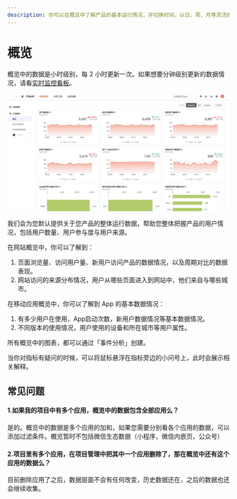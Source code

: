 ```yaml
---
description: 你可以在概览中了解产品的基本运行情况，并切换时间，以日、周、月等灵活的时间区间来查看和对比。
---
```


# 概览

概览中的数据是小时级别，每 2 小时更新一次。如果想要分钟级别更新的数据情况，请看[实时监控看板](https://growingio.gitbook.io/docs/product-manual/charts/preset/realtime)。  


![](../../../.gitbook/assets/image%20%2813%29.png)

我们会为您默认提供关于您产品的整体运行数据，帮助您整体把握产品的用户情况，包括用户数量、用户参与度与用户来源。

在网站概览中，你可以了解到：

1. 页面浏览量、访问用户量、新用户访问产品的数据情况，以及周期对比的数据表现。
2. 网站访问的来源分布情况，用户从哪些页面进入到网站中，他们来自与哪些城市。

在移动应用概览中，你可以了解到 App 的基本数据情况：

1. 有多少用户在使用，App启动次数，新用户数据情况等基本数据情况。
2. 不同版本的使用情况，用户使用的设备和所在城市等用户属性。

所有概览中的图表，都可以通过「事件分析」创建。

当你对指标有疑问的时候，可以将鼠标悬浮在指标旁边的小问号上，此时会展示相关解释。

## 常见问题

#### 1.如果我的项目中有多个应用，概览中的数据包含全部应用么？ <a id="1&#x5982;&#x679C;&#x6211;&#x7684;&#x9879;&#x76EE;&#x4E2D;&#x6709;&#x591A;&#x4E2A;&#x5E94;&#x7528;&#xFF0C;&#x6982;&#x89C8;&#x4E2D;&#x7684;&#x6570;&#x636E;&#x5305;&#x542B;&#x5168;&#x90E8;&#x5E94;&#x7528;&#x4E48;&#xFF1F;"></a>

是的。概览中的数据是多个应用的加和，如果您需要分别看各个应用的数据，可以添加过滤条件。概览暂时不包括微信生态数据（小程序，微信内嵌页，公众号）

#### 2.项目里有多个应用，在项目管理中把其中一个应用删除了，那在概览中还有这个应用的数据么？ <a id="3&#x5BA2;&#x6237;&#x9879;&#x76EE;&#x91CC;&#x6709;&#x591A;&#x4E2A;&#x5E94;&#x7528;&#xFF0C;&#x5728;&#x9879;&#x76EE;&#x7BA1;&#x7406;&#x4E2D;&#x628A;&#x5176;&#x4E2D;&#x4E00;&#x4E2A;&#x5E94;&#x7528;&#x5220;&#x9664;&#x4E86;&#xFF0C;&#x90A3;&#x5728;&#x6982;&#x89C8;&#x4E2D;&#x8FD8;&#x6709;&#x8FD9;&#x4E2A;&#x5E94;&#x7528;&#x7684;&#x6570;&#x636E;&#x4E48;&#xFF1F;"></a>

目前删除应用了之后，数据层面不会有任何改变，历史数据还在，之后的数据也还会继续收集。

